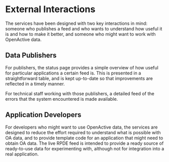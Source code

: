 # External Interactions

The services have been designed with two key interactions in mind: someone who publishes a feed and who wants to understand how useful it is and how to make it better, and someone who might want to work with OpenActive data.

## Data Publishers

For publishers, the status page provides a simple overview of how useful for particular applications a certain feed is. This is presented in a straightforward table, and is kept up-to-date so that improvements are reflected in a timely manner.

For technical staff working with those publishers, a detailed feed of the errors that the system encountered is made available.

## Application Developers

For developers who might want to use OpenActive data, the services are designed to reduce the effort required to understand what is possible with OA data, and to provide template code for an application that might need to obtain OA data. The live RPDE feed is intended to provide a ready source of ready-to-use data for experimenting with, although not for integration into a real application.

